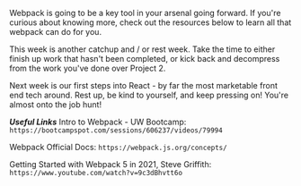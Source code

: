 Webpack is going to be a key tool in your arsenal going forward. If you're curious about knowing more, check out the resources below to learn all that webpack can do for you.

This week is another catchup and / or rest week. Take the time to either finish up work that hasn't been completed, or kick back and decompress from the work you've done over Project 2.

Next week is our first steps into React - by far the most marketable front end tech around. Rest up, be kind to yourself, and keep pressing on! You're almost onto the job hunt!

**_Useful Links_**
Intro to Webpack - UW Bootcamp:
`https://bootcampspot.com/sessions/606237/videos/79994`

Webpack Official Docs:
`https://webpack.js.org/concepts/`

Getting Started with Webpack 5 in 2021, Steve Griffith:
`https://www.youtube.com/watch?v=9c3dBhvtt6o`
